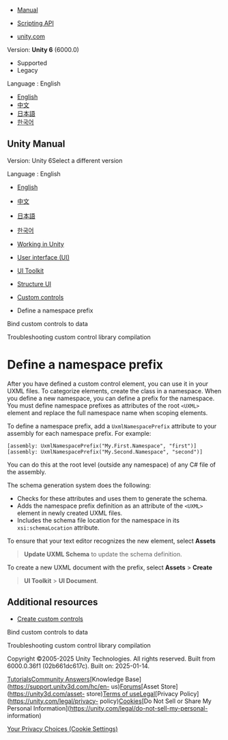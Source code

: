 [](https://docs.unity3d.com)

  * [Manual](../Manual/index.html)
  * [Scripting API](../ScriptReference/index.html)

  * [unity.com](https://unity.com/)

Version: **Unity 6** (6000.0)

  * Supported
  * Legacy

Language : English

  * [English](/Manual/UIE-define-a-namespace-prefix.html)
  * [中文](/cn/current/Manual/UIE-define-a-namespace-prefix.html)
  * [日本語](/ja/current/Manual/UIE-define-a-namespace-prefix.html)
  * [한국어](/kr/current/Manual/UIE-define-a-namespace-prefix.html)

[](https://docs.unity3d.com)

## Unity Manual

Version: Unity 6Select a different version

Language : English

  * [English](/Manual/UIE-define-a-namespace-prefix.html)
  * [中文](/cn/current/Manual/UIE-define-a-namespace-prefix.html)
  * [日本語](/ja/current/Manual/UIE-define-a-namespace-prefix.html)
  * [한국어](/kr/current/Manual/UIE-define-a-namespace-prefix.html)

  * [Working in Unity](working-in-unity.html)
  * [User interface (UI)](UIToolkits.html)
  * [UI Toolkit](UIElements.html)
  * [Structure UI](UIE-structure-ui.html)
  * [Custom controls](UIE-custom-controls.html)
  * Define a namespace prefix

[](UIE-bind-custom-control-to-data.html)

Bind custom controls to data

[](UIE-troubleshooting-custom-control-library-compilation.html)

Troubleshooting custom control library compilation

# Define a namespace prefix

After you have defined a custom control element, you can use it in your UXML
files. To categorize elements, create the class in a namespace. When you
define a new namespace, you can define a prefix for the namespace. You must
define namespace prefixes as attributes of the root `<UXML>` element and
replace the full namespace name when scoping elements.

To define a namespace prefix, add a `UxmlNamespacePrefix` attribute to your
assembly for each namespace prefix. For example:

    
    
    [assembly: UxmlNamespacePrefix("My.First.Namespace", "first")]
    [assembly: UxmlNamespacePrefix("My.Second.Namespace", "second")]
    

You can do this at the root level (outside any namespace) of any C# file of
the assembly.

The schema generation system does the following:

  * Checks for these attributes and uses them to generate the schema.
  * Adds the namespace prefix definition as an attribute of the `<UXML>` element in newly created UXML files.
  * Includes the schema file location for the namespace in its `xsi:schemaLocation` attribute.

To ensure that your text editor recognizes the new element, select **Assets**
> **Update UXML Schema** to update the schema definition.

To create a new UXML document with the prefix, select **Assets** > **Create**
> **UI Toolkit** > **UI Document**.

## Additional resources

  * [Create custom controls](UIE-create-custom-controls.html)

[](UIE-bind-custom-control-to-data.html)

Bind custom controls to data

[](UIE-troubleshooting-custom-control-library-compilation.html)

Troubleshooting custom control library compilation

Copyright ©2005-2025 Unity Technologies. All rights reserved. Built from
6000.0.36f1 (02b661dc617c). Built on: 2025-01-14.

[Tutorials](https://learn.unity.com/)[Community
Answers](https://answers.unity3d.com)[Knowledge
Base](https://support.unity3d.com/hc/en-
us)[Forums](https://forum.unity3d.com)[Asset Store](https://unity3d.com/asset-
store)[Terms of
use](https://docs.unity3d.com/Manual/TermsOfUse.html)[Legal](https://unity.com/legal)[Privacy
Policy](https://unity.com/legal/privacy-
policy)[Cookies](https://unity.com/legal/cookie-policy)[Do Not Sell or Share
My Personal Information](https://unity.com/legal/do-not-sell-my-personal-
information)

[Your Privacy Choices (Cookie Settings)](javascript:void\(0\);)

